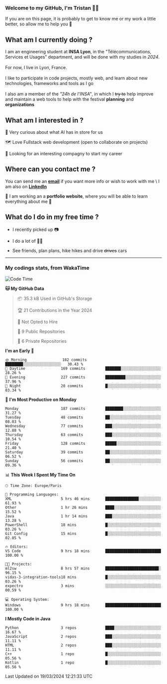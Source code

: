 ### Welcome to my GitHub, I'm Tristan 👨‍💻

If you are on this page, it is probably to get to know me or my work a little better, so allow me to help you 💁

## What am I currently doing ?

I am an engineering student at **INSA Lyon**, in the "Télécommunications, Services et Usages" department, and will be done with my studies in *2024*. \
\
For now, I live in Lyon, France. \
\
I like to participate in code projects, mostly web, and learn about new technologies, frameworks and tools as I go
\
\
I also am a member of the *"24h de l'INSA"*, in which I ~~try to~~  help improve and maintain a web tools to help with the festival **planning** and **organizations**

## What am I interested in ?
   
   🤖 Very curious about what AI has in store for us
   
   🗺️ Love Fullstack web development (open to collaborate on projects)

   🤔 Looking for an interesting compagny to start my career

## Where can you contact me ?

You can send me an **[email](mailto:tristan.dve@gmail.com)** if you want more info or wish to work with me \\
I am also on **[LinkedIn](https://www.linkedin.com/in/tristan-devin/)**

🚧 I am working an a **portfolio website**, where you will be able to learn everything about me 🚧

## What do I do in my free time ?

 - I recently picked up 📷
   
 - I do a lot of 🧗‍♂️
   
 - See friends, plan plans, hike hikes and drive ~~drives~~ cars

---
### My codings stats, from WakaTime

<!--START_SECTION:waka-->
![Code Time](http://img.shields.io/badge/Code%20Time-335%20hrs%2032%20mins-blue)

**🐱 My GitHub Data** 

> 📦 35.3 kB Used in GitHub's Storage 
 > 
> 🏆 21 Contributions in the Year 2024
 > 
> 🚫 Not Opted to Hire
 > 
> 📜 9 Public Repositories 
 > 
> 🔑 6 Private Repositories 
 > 
**I'm an Early 🐤** 

```text
🌞 Morning                182 commits         ████████░░░░░░░░░░░░░░░░░   30.43 % 
🌆 Daytime                169 commits         ███████░░░░░░░░░░░░░░░░░░   28.26 % 
🌃 Evening                227 commits         █████████░░░░░░░░░░░░░░░░   37.96 % 
🌙 Night                  20 commits          █░░░░░░░░░░░░░░░░░░░░░░░░   03.34 % 
```
📅 **I'm Most Productive on Monday** 

```text
Monday                   187 commits         ████████░░░░░░░░░░░░░░░░░   31.27 % 
Tuesday                  48 commits          ██░░░░░░░░░░░░░░░░░░░░░░░   08.03 % 
Wednesday                77 commits          ███░░░░░░░░░░░░░░░░░░░░░░   12.88 % 
Thursday                 63 commits          ███░░░░░░░░░░░░░░░░░░░░░░   10.54 % 
Friday                   128 commits         █████░░░░░░░░░░░░░░░░░░░░   21.40 % 
Saturday                 39 commits          ██░░░░░░░░░░░░░░░░░░░░░░░   06.52 % 
Sunday                   56 commits          ██░░░░░░░░░░░░░░░░░░░░░░░   09.36 % 
```


📊 **This Week I Spent My Time On** 

```text
🕑︎ Time Zone: Europe/Paris

💬 Programming Languages: 
XML                      5 hrs 46 mins       ███████████████░░░░░░░░░░   61.93 % 
Other                    1 hr 26 mins        ████░░░░░░░░░░░░░░░░░░░░░   15.52 % 
Java                     1 hr 14 mins        ███░░░░░░░░░░░░░░░░░░░░░░   13.28 % 
PowerShell               18 mins             █░░░░░░░░░░░░░░░░░░░░░░░░   03.26 % 
Git Config               15 mins             █░░░░░░░░░░░░░░░░░░░░░░░░   02.85 % 

🔥 Editors: 
VS Code                  9 hrs 18 mins       █████████████████████████   100.00 % 

🐱‍💻 Projects: 
ml2sw                    8 hrs 57 mins       ████████████████████████░   96.15 % 
vidas-3-integration-tools18 mins             █░░░░░░░░░░░░░░░░░░░░░░░░   03.26 % 
expectro                 3 mins              ░░░░░░░░░░░░░░░░░░░░░░░░░   00.59 % 

💻 Operating System: 
Windows                  9 hrs 18 mins       █████████████████████████   100.00 % 
```

**I Mostly Code in Java** 

```text
Python                   3 repos             ████░░░░░░░░░░░░░░░░░░░░░   16.67 % 
JavaScript               2 repos             ███░░░░░░░░░░░░░░░░░░░░░░   11.11 % 
HTML                     2 repos             ███░░░░░░░░░░░░░░░░░░░░░░   11.11 % 
C++                      1 repo              █░░░░░░░░░░░░░░░░░░░░░░░░   05.56 % 
Kotlin                   1 repo              █░░░░░░░░░░░░░░░░░░░░░░░░   05.56 % 
```




 Last Updated on 19/03/2024 12:21:33 UTC
<!--END_SECTION:waka-->
